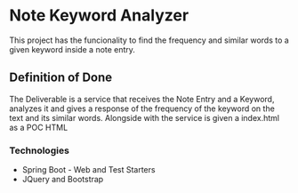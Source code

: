 # Note Keyword Analyzer

This project has the funcionality to find the frequency and similar words to a given keyword inside a note entry.

## Definition of Done

The Deliverable is a service that receives the Note Entry and a Keyword, analyzes it and gives a response of the frequency of the keyword on the text and its similar words.
Alongside with the service is given a index.html as a POC HTML 

### Technologies

- Spring Boot - Web and Test Starters
- JQuery and Bootstrap